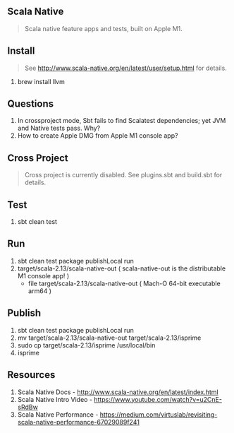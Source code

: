 Scala Native
------------
>Scala native feature apps and tests, built on Apple M1.

Install
-------
>See http://www.scala-native.org/en/latest/user/setup.html for details.
1. brew install llvm

Questions
---------
1. In crossproject mode, Sbt fails to find Scalatest dependencies; yet JVM and Native tests pass. Why?
2. How to create Apple DMG from Apple M1 console app?

Cross Project
-------------
>Cross project is currently disabled. See plugins.sbt and build.sbt for details.

Test
----
1. sbt clean test

Run
---
1. sbt clean test package publishLocal run
2. target/scala-2.13/scala-native-out  ( scala-native-out is the distributable M1 console app! )
    * file target/scala-2.13/scala-native-out ( Mach-O 64-bit executable arm64 )

Publish
-------
1. sbt clean test package publishLocal run
2. mv target/scala-2.13/scala-native-out target/scala-2.13/isprime
3. sudo cp target/scala-2.13/isprime /usr/local/bin
4. isprime

Resources
---------
1. Scala Native Docs - http://www.scala-native.org/en/latest/index.html
2. Scala Native Intro Video - https://www.youtube.com/watch?v=u2CnE-sRdBw
3. Scala Native Performance - https://medium.com/virtuslab/revisiting-scala-native-performance-67029089f241